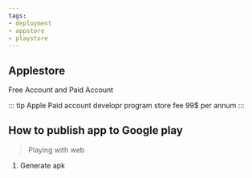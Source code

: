 ```yaml
---
tags:
- deployment
- appstore
- playstore
---
```


## Applestore

Free Account and Paid Account

::: tip Apple Paid account developr program
store fee 99$ per annum
:::

## How to publish app to Google play

> Playing with web

1. Generate apk

<Test />
